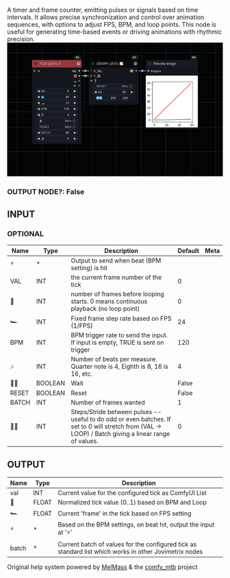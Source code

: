   
A timer and frame counter, emitting pulses or signals based on time intervals. It allows precise synchronization and control over animation sequences, with options to adjust FPS, BPM, and loop points. This node is useful for generating time-based events or driving animations with rhythmic precision.  
![TICK](https://raw.githubusercontent.com/Amorano/Jovimetrix-examples/master/node/TICK/TICK.png)
### OUTPUT NODE?: False
INPUT
-----
### OPTIONAL
| Name | Type | Description | Default | Meta |
| --- | --- | --- | --- | --- |
| ⚡ | \* | Output to send when beat (BPM setting) is hit |  |  |
| VAL | INT | the current frame number of the tick | 0 |  |
| 🔄 | INT | number of frames before looping starts. 0 means continuous playback (no loop point) | 0 |  |
| 🏎️ | INT | Fixed frame step rate based on FPS (1/FPS) | 24 |  |
| BPM | INT | BPM trigger rate to send the input. If input is empty, TRUE is sent on trigger | 120 |  |
| 🎶 | INT | Number of beats per measure. Quarter note is 4, Eighth is 8, 16 is 16, etc. | 4 |  |
| ✋🏽 | BOOLEAN | Wait | False |  |
| RESET | BOOLEAN | Reset | False |  |
| BATCH | INT | Number of frames wanted | 1 |  |
| 🦶🏽 | INT | Steps/Stride between pulses -- useful to do odd or even batches. If set to 0 will stretch from (VAL -> LOOP) / Batch giving a linear range of values. | 0 |  |
OUTPUT
------
| Name | Type | Description |
| --- | --- | --- |
| val | INT | Current value for the configured tick as ComfyUI List |
| 🛟 | FLOAT | Normalized tick value (0..1) based on BPM and Loop |
| 🏎️ | FLOAT | Current 'frame' in the tick based on FPS setting |
| ⚡ | \* | Based on the BPM settings, on beat hit, output the input at '⚡' |
| batch | \* | Current batch of values for the configured tick as standard list which works in other Jovimetrix nodes |
Original help system powered by [MelMass](https://github.com/melMass) & the [comfy\_mtb](https://github.com/melMass/comfy_mtb) project
